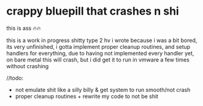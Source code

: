 # crappy bluepill that crashes n shi

this is ass 🔥🔥

this is a work in progress shitty type 2 hv i wrote because i was a bit bored,
its very unfinished, i gotta implement proper cleanup routines, and setup
handlers for everything, due to having not implemented every handler yet, 
on bare metal this will crash, but i did get it to run in vmware a few times 
without crashing

//todo:
- not emulate shit like a silly billy & get system to run smooth/not crash
- proper cleanup routines + rewrite my code to not be shit
